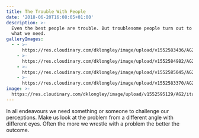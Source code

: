 ```yaml
---
title: The Trouble With People
date: '2018-06-20T16:08:05+01:00'
description: >-
  Even the best people are trouble. But troublesome people turn out to be just
  what we need.
galleryImages:
  - - >-
      https://res.cloudinary.com/dklongley/image/upload/v1552583436/AG2/Natural-park-of-portofino-Village-port-and-natural-park-of-portofino.jpg
    - >-
      https://res.cloudinary.com/dklongley/image/upload/v1552584982/AG2/portofino5.jpg
    - >-
      https://res.cloudinary.com/dklongley/image/upload/v1552585045/AG2/portofino6.jpg
    - >-
      https://res.cloudinary.com/dklongley/image/upload/v1552583370/AG2/RTEmagicC_Portofino_porticciolo_per_copertina_02.jpg.jpg
image: >-
  https://res.cloudinary.com/dklongley/image/upload/v1552595129/AG2/italianvillage.jpg
---
```

In all endeavours we need something or someone to challenge our perceptions. Make us look at the problem from a different angle with different eyes. Often the more we wrestle with a problem the better the outcome.
